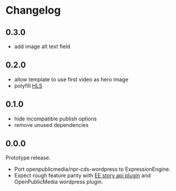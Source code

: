 # Changelog

## 0.3.0

- add image alt text field

## 0.2.0

- allow template to use first video as hero image
- polyfill [HLS](https://github.com/video-dev/hls.js/)

## 0.1.0

- hide incompatible publish options
- remove unused dependencies

## 0.0.0

Prototype release.

- Port openpublicmedia/npr-cds-wordpress to ExpressionEngine.
- Expect rough feature parity with [EE story api plugin](willpublicmedia/npr-api-expressionengine) and OpenPublicMedia wordpress plugin.
